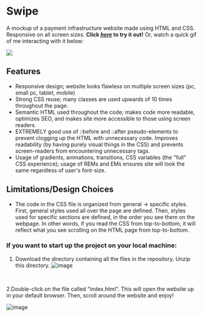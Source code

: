 # Swipe

A mockup of a payment infrastructure website made using HTML and CSS. Responsive on all screen sizes. **Click [*here*](https://prempreetbrar.github.io/Swipe/) to 
try it out!** Or, watch a quick gif of me interacting with it below:

![](name.gif)

## Features

- Responsive design; website looks flawless on multiple screen sizes (pc, small pc, tablet, mobile)
- Strong CSS reuse; many classes are used upwards of 10 times throughout the page.
- Semantic HTML used throughout the code; makes code more readable, optimizes SEO, and makes site more accessible to those using screen readers.
- EXTREMELY good use of ::before and ::after pseudo-elements to prevent clogging up the HTML with unnecessary code. Improves readability (by having purely visual things in the CSS) and prevents screen-readers from encountering unnecessary tags.
- Usage of gradients, animations, transitions, CSS variables (the "full" CSS experience); usage of REMs and EMs ensures site will look the same regardless of user's font-size.

## Limitations/Design Choices

- The code in the CSS file is organized from general -> specific styles. First, general styles used all over the page are defined. Then, styles used for specific sections are defined, in the order you see them on the webpage. In other words, if you read the CSS from top-to-bottom, it will reflect what you see scrolling on the HTML page from top-to-bottom.
&nbsp;

### If you want to start up the project on your local machine:

1. Download the directory containing all the files in the repository. Unzip this directory. 
![image](https://github.com/prempreetbrar/Swipe/assets/89614923/ddbcfdfd-0dd1-4622-92a9-7e2c6c58213a)

&nbsp;

2.Double-click on the file called "index.html". This will open the website up in your default browser. Then, scroll around the website and enjoy!

![image](https://github.com/prempreetbrar/Swipe/assets/89614923/34952272-d7ca-4733-a878-d9d445b56808)
